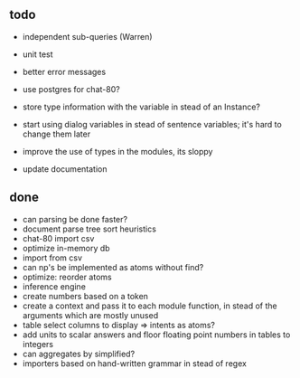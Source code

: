 ## todo

* independent sub-queries (Warren)
* unit test
* better error messages
* use postgres for chat-80?

* store type information with the variable in stead of an Instance?
* start using dialog variables in stead of sentence variables; it's hard to change them later
* improve the use of types in the modules, its sloppy

* update documentation

## done

* can parsing be done faster?
* document parse tree sort heuristics
* chat-80 import csv
* optimize in-memory db
* import from csv
* can np's be implemented as atoms without find?
* optimize: reorder atoms
* inference engine
* create numbers based on a token
* create a context and pass it to each module function, in stead of the arguments which are mostly unused
* table select columns to display => intents as atoms?
* add units to scalar answers and floor floating point numbers in tables to integers
* can aggregates by simplified?
* importers based on hand-written grammar in stead of regex

